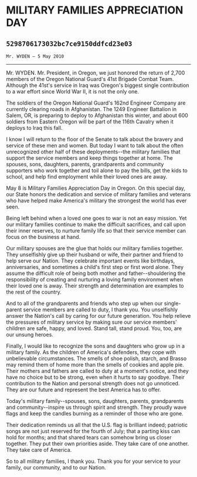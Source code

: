 # MILITARY FAMILIES APPRECIATION DAY
## `5298706173032bc7ce9150ddfcd23e03`
`Mr. WYDEN — 5 May 2010`

---


Mr. WYDEN. Mr. President, in Oregon, we just honored the return of 
2,700 members of the Oregon National Guard's 41st Brigade Combat Team. 
Although the 41st's service in Iraq was Oregon's biggest single 
contribution to a war effort since World War II, it is not the only 
one.

The soldiers of the Oregon National Guard's 162nd Engineer Company 
are currently clearing roads in Afghanistan. The 1249 Engineer 
Battalion in Salem, OR, is preparing to deploy to Afghanistan this 
winter, and about 600 soldiers from Eastern Oregon will be part of the 
116th Cavalry when it deploys to Iraq this fall.

I know I will return to the floor of the Senate to talk about the 
bravery and service of these men and women. But today I want to talk 
about the often unrecognized other half of these deployments--the 
military families that support the service members and keep things 
together at home. The spouses, sons, daughters, parents, grandparents 
and community supporters who work together and toil alone to pay the 
bills, get the kids to school, and help find employment while their 
loved ones are away.

May 8 is Military Families Appreciation Day in Oregon. On this 
special day, our State honors the dedication and service of military 
families and veterans who have helped make America's military the 
strongest the world has ever seen.

Being left behind when a loved one goes to war is not an easy 
mission. Yet our military families continue to make the difficult 
sacrifices, and call upon their inner reserves, to nurture family life 
so that their service member can focus on the business at hand.

Our military spouses are the glue that holds our military families 
together. They unselfishly give up their husband or wife, their partner 
and friend to help serve our Nation. They celebrate important events 
like birthdays, anniversaries, and sometimes a child's first step or 
first word alone. They assume the difficult role of being both mother 
and father--shouldering the responsibility of creating and nurturing a 
loving family environment when their loved one is away. Their strength 
and determination are examples to the rest of the country.

And to all of the grandparents and friends who step up when our 
single-parent service members are called to duty, I thank you. You 
unselfishly answer the Nation's call by caring for our future 
generation. You help relieve the pressures of military service by 
making sure our service members' children are safe, happy, and loved. 
Stand tall, stand proud. You, too, are our unsung heroes.

Finally, I would like to recognize the sons and daughters who grow up 
in a military family. As the children of America's defenders, they cope 
with unbelievable circumstances. The smells of shoe polish, starch, and 
Brasso may remind them of home more than the smells of cookies and 
apple pie. Their mothers and fathers are called to duty at a moment's 
notice, and they have no choice but to be strong, even when it hurts to 
say goodbye. Their contribution to the Nation and personal strength 
does not go unnoticed. They are our future and represent the best 
America has to offer.

Today's military family--spouses, sons, daughters, parents, 
grandparents and community--inspire us through spirit and strength. 
They proudly wave flags and keep the candles burning as a reminder of 
those who are gone.

Their dedication reminds us all that the U.S. flag is brilliant 
indeed; patriotic songs are not just reserved for the fourth of July; 
that a parting kiss can hold for months; and that shared tears can 
somehow bring us closer together. They put their own priorities aside. 
They take care of one another. They take care of America.

So to all military families, I thank you. Thank you for your service 
to your family, our community, and to our Nation.
